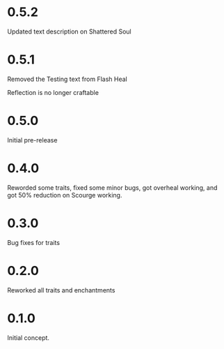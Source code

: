# 0.5.2

Updated text description on Shattered Soul

# 0.5.1

Removed the Testing text from Flash Heal

Reflection is no longer craftable   

# 0.5.0

Initial pre-release

# 0.4.0

Reworded some traits, fixed some minor bugs, got overheal working, and got 50% reduction on Scourge working.

# 0.3.0

Bug fixes for traits

# 0.2.0

Reworked all traits and enchantments

# 0.1.0

Initial concept.